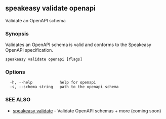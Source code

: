## speakeasy validate openapi

Validate an OpenAPI schema

### Synopsis

Validates an OpenAPI schema is valid and conforms to the Speakeasy OpenAPI specification.

```
speakeasy validate openapi [flags]
```

### Options

```
  -h, --help            help for openapi
  -s, --schema string   path to the openapi schema
```

### SEE ALSO

* [speakeasy validate](speakeasy_validate.md)	 - Validate OpenAPI schemas + more (coming soon)

